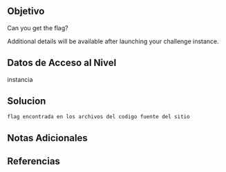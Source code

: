 
## Objetivo

Can you get the flag?

Additional details will be available after launching your challenge instance.

## Datos de Acceso al Nivel

instancia
## Solucion

```
flag encontrada en los archivos del codigo fuente del sitio
```

## Notas Adicionales



## Referencias